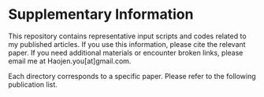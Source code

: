 # Supplementary Information

This repository contains representative input scripts and codes related to my published articles. If you use this information, please cite the relevant paper. If you need additional materials or encounter broken links, please email me at Haojen.you[at]gmail.com.

Each directory corresponds to a specific paper. Please refer to the following publication list.
